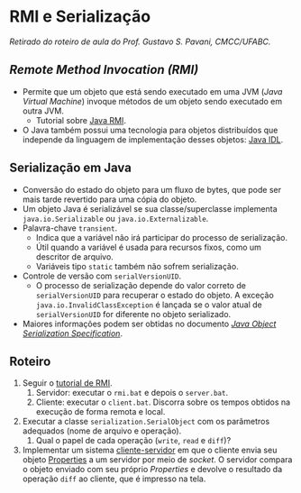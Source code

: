 # RMI e Serialização
*Retirado do roteiro de aula do Prof. Gustavo S. Pavani, CMCC/UFABC.*

## *Remote Method Invocation (RMI)*

- Permite que um objeto que está sendo executado em uma JVM 
  (*Java Virtual Machine*) invoque métodos de um objeto sendo executado
  em outra JVM.
  - Tutorial sobre [Java RMI].
- O Java também possui uma tecnologia para objetos distribuídos que
  independe da linguagem de implementação desses objetos: [Java IDL].

[Java RMI]: https://docs.oracle.com/javase/tutorial/rmi/
[Java IDL]: https://docs.oracle.com/javase/8/docs/technotes/guides/idl/GShome.html

## Serialização em Java

- Conversão do estado do objeto para um fluxo de bytes, que pode ser mais
  tarde revertido para uma cópia do objeto.
- Um objeto Java é serializável se sua classe/superclasse implementa
  `java.io.Serializable` ou `java.io.Externalizable`.
- Palavra-chave `transient`.
  - Indica que a variável não irá participar do processo de serialização.
  - Útil quando a variável é usada para recursos fixos, como um
    descritor de arquivo.
  - Variáveis tipo `static` também não sofrem serialização.
- Controle de versão com `serialVersionUID`.
  - O processo de serialização depende do valor correto de `serialVersionUID`
    para recuperar o estado do objeto. A exceção `java.io.InvalidClassException`
    é lançada se o valor atual de `serialVersionUID` for diferente no
    objeto serializado.
- Maiores informações podem ser obtidas no documento 
  *[Java Object Serialization Specification]*.

[Java Object Serialization Specification]: https://docs.oracle.com/javase/7/docs/platform/serialization/spec/serialTOC.html

## Roteiro

1. Seguir o [tutorial de RMI].
   1. Servidor: executar o `rmi.bat` e depois o `server.bat`.
   2. Cliente: executar o `client.bat`. Discorra sobre os tempos
      obtidos na execução de forma remota e local.
2. Executar a classe `serialization.SerialObject` com os parâmetros
   adequados (nome de arquivo e operação).
   1. Qual o papel de cada operação (`write`, `read` e `diff`)?
3. Implementar um sistema [cliente-servidor] em que o cliente envia
   seu objeto [Properties] a um servidor por meio de *socket*. O servidor
   compara o objeto enviado com seu próprio *Properties* e devolve
   o resultado da operação `diff` ao cliente, que é impresso na tela.

[tutorial de RMI]: https://docs.oracle.com/javase/tutorial/rmi/
[cliente-servidor]: http://www.javacodex.com/Networking/Reading-and-Writing-to-Sockets
[Properties]: https://docs.oracle.com/javase/7/docs/api/java/util/Properties.html
